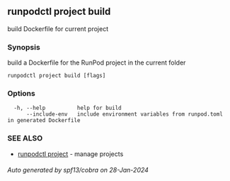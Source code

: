 ## runpodctl project build

build Dockerfile for current project

### Synopsis

build a Dockerfile for the RunPod project in the current folder

```
runpodctl project build [flags]
```

### Options

```
  -h, --help          help for build
      --include-env   include environment variables from runpod.toml in generated Dockerfile
```

### SEE ALSO

* [runpodctl project](runpodctl_project.md)	 - manage projects

###### Auto generated by spf13/cobra on 28-Jan-2024
